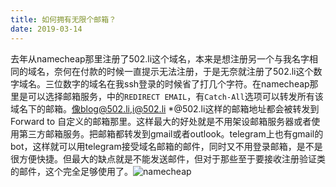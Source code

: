 ```yaml
---
title: 如何拥有无限个邮箱？
date: 2019-03-14
---
```


去年从namecheap那里注册了502.li这个域名，本来是想注册另一个与我名字相同的域名，奈何在付款的时候一直提示无法注册，于是无奈就注册了502.li这个数字域名。三位数字的域名在我ssh登录的时候省了打几个字符。在namecheap那里是可以选择邮箱服务，中的`REDIRECT EMAIL`，有`Catch-All`选项可以转发所有该域名下的邮箱。像blog@502.li,i@502.li *@502.li这样的邮箱地址都会被转发到Forward to 自定义的邮箱那里。这样最大的好处就是不用架设邮箱服务器或者使用第三方邮箱服务。把邮箱都转发到gmail或者outlook。telegram上也有gmail的bot，这样就可以用telegram接受域名邮箱的邮件，同时又不用登录邮箱，是不是很方便快捷。但最大的缺点就是不能发送邮件，但对于那些至于要接收注册验证类的邮件，这个完全足够使用了。![namecheap][1]

[1]: https://blog.502.li/usr/uploads/2019/03/416815644.png
